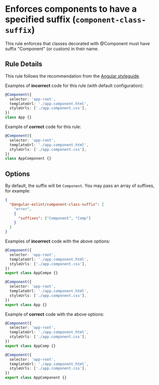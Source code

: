 # Enforces components to have a specified suffix (`component-class-suffix`)

This rule enforces that classes decorated with @Component must have suffix "Component" (or custom) in their name.

## Rule Details

This rule follows the recommendation from the [Angular styleguide](https://angular.io/guide/styleguide#style-02-03).

Examples of **incorrect** code for this rule (with default configuration):

```ts
@Component({
  selector: 'app-root',
  templateUrl: './app.component.html',
  styleUrls: ['./app.component.css'],
})
class App {}
```

Example of **correct** code for this rule:

```ts
@Component({
  selector: 'app-root',
  templateUrl: './app.component.html',
  styleUrls: ['./app.component.css'],
})
class AppComponent {}
```

## Options

By default, the suffix will be `Component`. You may pass an array of suffixes, for example:

```json
{
  "@angular-eslint/component-class-suffix": [
    "error",
    {
      "suffixes": ["Component", "Comp"]
    }
  ]
}
```

Examples of **incorrect** code with the above options:

```ts
@Component({
  selector: 'app-root',
  templateUrl: './app.component.html',
  styleUrls: ['./app.component.css'],
})
export class AppCompe {}

@Component({
  selector: 'app-root',
  templateUrl: './app.component.html',
  styleUrls: ['./app.component.css'],
})
export class App {}
```

Example of **correct** code with the above options:

```ts
@Component({
  selector: 'app-root',
  templateUrl: './app.component.html',
  styleUrls: ['./app.component.css'],
})
export class AppComp {}

@Component({
  selector: 'app-root',
  templateUrl: './app.component.html',
  styleUrls: ['./app.component.css'],
})
export class AppComponent {}
```
